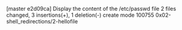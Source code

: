 [master e2d09ca] Display the content of the /etc/passwd file
 2 files changed, 3 insertions(+), 1 deletion(-)
 create mode 100755 0x02-shell_redirections/2-hellofile
